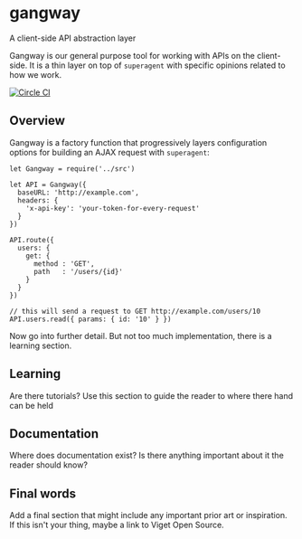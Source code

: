 # gangway

A client-side API abstraction layer

Gangway is our general purpose tool for working with APIs on the
client-side. It is a thin layer on top of `superagent` with specific
opinions related to how we work.

[![Circle CI](https://circleci.com/gh/vigetlabs/gangway.svg?style=svg&circle-token=d7c29c3bd61f3c3d671d1ba02841eb0c174d311a)](https://circleci.com/gh/vigetlabs/gangway)

## Overview

Gangway is a factory function that progressively layers configuration
options for building an AJAX request with `superagent`:

```
let Gangway = require('../src')

let API = Gangway({
  baseURL: 'http://example.com',
  headers: {
    'x-api-key': 'your-token-for-every-request'
  }
})

API.route({
  users: {
    get: {
      method : 'GET',
      path   : '/users/{id}'
    }
  }
})

// this will send a request to GET http://example.com/users/10
API.users.read({ params: { id: '10' } })
```

Now go into further detail. But not too much implementation, there is
a learning section.

## Learning

Are there tutorials? Use this section to guide the reader to where there
hand can be held

## Documentation

Where does documentation exist? Is there anything important about it
the reader should know?

## Final words

Add a final section that might include any important prior art or
inspiration. If this isn't your thing, maybe a link to Viget Open
Source.
